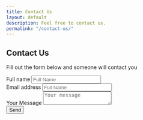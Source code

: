 ```yaml
---
title: Contact Us
layout: default
description: Feel free to contact us.
permalink: "/contact-us/"
---
```


<section>
<div class="container">
  <div class="row">
    <div class="col-md-8 col-md-offset-2 col-sm-12">
    <h1>Contact Us</h1>
    <p>Fill out the form below and someone will contact you</p>
    <form method="POST" action="http://formspree.io/info@stopbullyingtour.org">
      <input type="hidden" name="_subject" value="Stop Bullying Tour Contact Form" />
      <input type="text" name="_gotcha" style="display:none" />
      <input type="hidden" name="_cc" value="info@coachboh.com" />
      <div class="form-group">
        <label for="FullName">Full name</label>
        <input type="text" class="form-control" id="FullName" name="fullname" placeholder="Full Name" required>
      </div>
      <div class="form-group">
        <label for="email">Email address</label>
        <input type="email" class="form-control" id="email" name="email" placeholder="Full Name" required>
      </div>
      <div class="form-group">
        <label for="email">Your Message</label>
        <textarea class="form-control" name="message" placeholder="Your message" required></textarea>
      </div>
      <button type="submit" class="btn btn-primary">Send</button>
    </form>
    </div>
  </div>
</div>
</section>